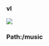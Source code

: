 ### vl

[![](https://www.herokucdn.com/deploy/button.png)](https://heroku.com/deploy?template=https://github.com/KKMDMKK/ygysygfy.git)

### Path:/music